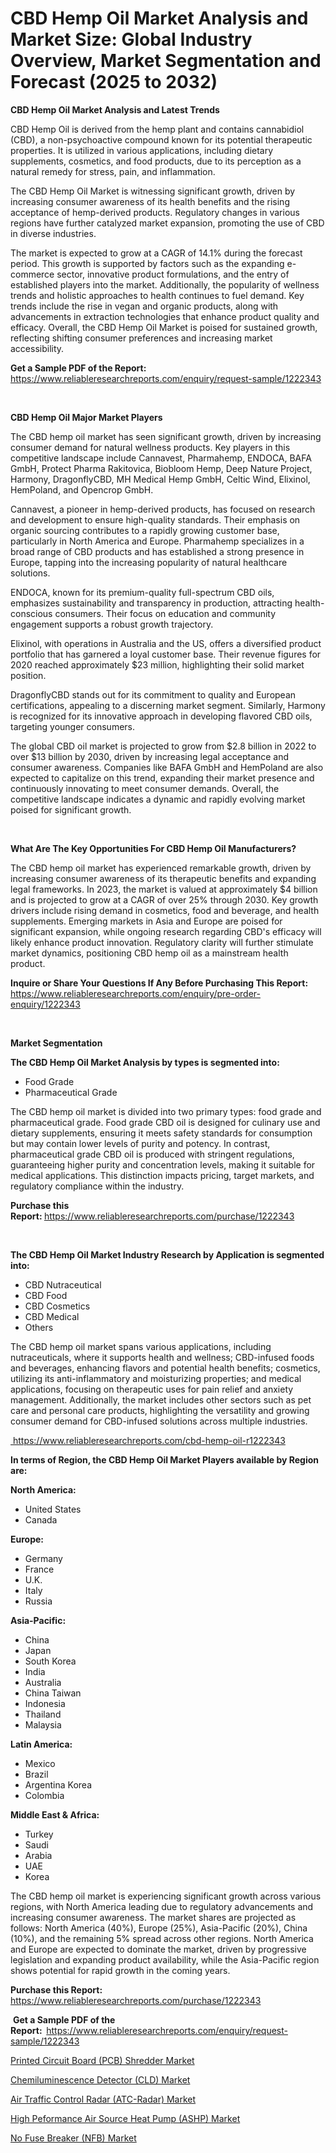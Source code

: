 <p><h1>CBD Hemp Oil Market Analysis and Market Size: Global Industry Overview, Market Segmentation and Forecast (2025 to 2032)</h1></p><p><strong>CBD Hemp Oil Market Analysis and Latest Trends</strong></p>
<p><p>CBD Hemp Oil is derived from the hemp plant and contains cannabidiol (CBD), a non-psychoactive compound known for its potential therapeutic properties. It is utilized in various applications, including dietary supplements, cosmetics, and food products, due to its perception as a natural remedy for stress, pain, and inflammation.</p><p>The CBD Hemp Oil Market is witnessing significant growth, driven by increasing consumer awareness of its health benefits and the rising acceptance of hemp-derived products. Regulatory changes in various regions have further catalyzed market expansion, promoting the use of CBD in diverse industries.</p><p>The market is expected to grow at a CAGR of 14.1% during the forecast period. This growth is supported by factors such as the expanding e-commerce sector, innovative product formulations, and the entry of established players into the market. Additionally, the popularity of wellness trends and holistic approaches to health continues to fuel demand. Key trends include the rise in vegan and organic products, along with advancements in extraction technologies that enhance product quality and efficacy. Overall, the CBD Hemp Oil Market is poised for sustained growth, reflecting shifting consumer preferences and increasing market accessibility.</p></p>
<p><strong>Get a Sample PDF of the Report:&nbsp;</strong> <a href="https://www.reliableresearchreports.com/enquiry/request-sample/1222343?utm_campaign=24&utm_medium=2&utm_source=Github&utm_content=ia&utm_term=28022025&utm_id=cbd-hemp-oil">https://www.reliableresearchreports.com/enquiry/request-sample/1222343</a></p>
<p>&nbsp;</p>
<p><strong>CBD Hemp Oil Major Market Players</strong></p>
<p><p>The CBD hemp oil market has seen significant growth, driven by increasing consumer demand for natural wellness products. Key players in this competitive landscape include Cannavest, Pharmahemp, ENDOCA, BAFA GmbH, Protect Pharma Rakitovica, Biobloom Hemp, Deep Nature Project, Harmony, DragonflyCBD, MH Medical Hemp GmbH, Celtic Wind, Elixinol, HemPoland, and Opencrop GmbH.</p><p>Cannavest, a pioneer in hemp-derived products, has focused on research and development to ensure high-quality standards. Their emphasis on organic sourcing contributes to a rapidly growing customer base, particularly in North America and Europe. Pharmahemp specializes in a broad range of CBD products and has established a strong presence in Europe, tapping into the increasing popularity of natural healthcare solutions.</p><p>ENDOCA, known for its premium-quality full-spectrum CBD oils, emphasizes sustainability and transparency in production, attracting health-conscious consumers. Their focus on education and community engagement supports a robust growth trajectory.</p><p>Elixinol, with operations in Australia and the US, offers a diversified product portfolio that has garnered a loyal customer base. Their revenue figures for 2020 reached approximately $23 million, highlighting their solid market position. </p><p>DragonflyCBD stands out for its commitment to quality and European certifications, appealing to a discerning market segment. Similarly, Harmony is recognized for its innovative approach in developing flavored CBD oils, targeting younger consumers.</p><p>The global CBD oil market is projected to grow from $2.8 billion in 2022 to over $13 billion by 2030, driven by increasing legal acceptance and consumer awareness. Companies like BAFA GmbH and HemPoland are also expected to capitalize on this trend, expanding their market presence and continuously innovating to meet consumer demands. Overall, the competitive landscape indicates a dynamic and rapidly evolving market poised for significant growth.</p></p>
<p>&nbsp;</p>
<p><strong>What Are The Key Opportunities For CBD Hemp Oil Manufacturers?</strong></p>
<p><p>The CBD hemp oil market has experienced remarkable growth, driven by increasing consumer awareness of its therapeutic benefits and expanding legal frameworks. In 2023, the market is valued at approximately $4 billion and is projected to grow at a CAGR of over 25% through 2030. Key growth drivers include rising demand in cosmetics, food and beverage, and health supplements. Emerging markets in Asia and Europe are poised for significant expansion, while ongoing research regarding CBD's efficacy will likely enhance product innovation. Regulatory clarity will further stimulate market dynamics, positioning CBD hemp oil as a mainstream health product.</p></p>
<p><strong>Inquire or Share Your Questions If Any Before Purchasing This Report:</strong> <a href="https://www.reliableresearchreports.com/enquiry/pre-order-enquiry/1222343?utm_campaign=24&utm_medium=2&utm_source=Github&utm_content=ia&utm_term=28022025&utm_id=cbd-hemp-oil">https://www.reliableresearchreports.com/enquiry/pre-order-enquiry/1222343</a></p>
<p>&nbsp;</p>
<p><strong>Market Segmentation</strong></p>
<p><strong>The CBD Hemp Oil Market Analysis by types is segmented into:</strong></p>
<p><ul><li>Food Grade</li><li>Pharmaceutical Grade</li></ul></p>
<p><p>The CBD hemp oil market is divided into two primary types: food grade and pharmaceutical grade. Food grade CBD oil is designed for culinary use and dietary supplements, ensuring it meets safety standards for consumption but may contain lower levels of purity and potency. In contrast, pharmaceutical grade CBD oil is produced with stringent regulations, guaranteeing higher purity and concentration levels, making it suitable for medical applications. This distinction impacts pricing, target markets, and regulatory compliance within the industry.</p></p>
<p><strong>Purchase this Report:&nbsp;</strong><a href="https://www.reliableresearchreports.com/purchase/1222343?utm_campaign=24&utm_medium=2&utm_source=Github&utm_content=ia&utm_term=28022025&utm_id=cbd-hemp-oil">https://www.reliableresearchreports.com/purchase/1222343</a></p>
<p>&nbsp;</p>
<p><strong>The CBD Hemp Oil Market Industry Research by Application is segmented into:</strong></p>
<p><ul><li>CBD Nutraceutical</li><li>CBD Food</li><li>CBD Cosmetics</li><li>CBD Medical</li><li>Others</li></ul></p>
<p><p>The CBD hemp oil market spans various applications, including nutraceuticals, where it supports health and wellness; CBD-infused foods and beverages, enhancing flavors and potential health benefits; cosmetics, utilizing its anti-inflammatory and moisturizing properties; and medical applications, focusing on therapeutic uses for pain relief and anxiety management. Additionally, the market includes other sectors such as pet care and personal care products, highlighting the versatility and growing consumer demand for CBD-infused solutions across multiple industries.</p></p>
<p><a href="https://www.reliableresearchreports.com/cbd-hemp-oil-r1222343?utm_campaign=24&utm_medium=2&utm_source=Github&utm_content=ia&utm_term=28022025&utm_id=cbd-hemp-oil">&nbsp;https://www.reliableresearchreports.com/cbd-hemp-oil-r1222343</a></p>
<p><strong>In terms of Region, the CBD Hemp Oil Market Players available by Region are:</strong></p>
<p>
    <p> <strong> North America: </strong>
        <ul>
            <li>United States</li>
            <li>Canada</li>
        </ul>
        </p> 
    <p> <strong> Europe: </strong>
        <ul>
            <li>Germany</li>
            <li>France</li>
            <li>U.K.</li>
            <li>Italy</li>
            <li>Russia</li>
        </ul>
        </p> 
    <p> <strong> Asia-Pacific: </strong>
        <ul>
            <li>China</li>
            <li>Japan</li>
            <li>South Korea</li>
            <li>India</li>
            <li>Australia</li>
            <li>China Taiwan</li>
            <li>Indonesia</li>
            <li>Thailand</li>
            <li>Malaysia</li>
        </ul>
        </p> 
    <p> <strong> Latin America: </strong>
        <ul>
            <li>Mexico</li>
            <li>Brazil</li>
            <li>Argentina Korea</li>
            <li>Colombia</li>
        </ul>
        </p> 
    <p> <strong> Middle East & Africa: </strong>
        <ul>
            <li>Turkey</li>
            <li>Saudi</li>
            <li>Arabia</li>
            <li>UAE</li>
            <li>Korea</li>
        </ul>
    </p>
    </p>
<p><p>The CBD hemp oil market is experiencing significant growth across various regions, with North America leading due to regulatory advancements and increasing consumer awareness. The market shares are projected as follows: North America (40%), Europe (25%), Asia-Pacific (20%), China (10%), and the remaining 5% spread across other regions. North America and Europe are expected to dominate the market, driven by progressive legislation and expanding product availability, while the Asia-Pacific region shows potential for rapid growth in the coming years.</p></p>
<p><strong>Purchase this Report: </strong><a href="https://www.reliableresearchreports.com/purchase/1222343?utm_campaign=24&utm_medium=2&utm_source=Github&utm_content=ia&utm_term=28022025&utm_id=cbd-hemp-oil">https://www.reliableresearchreports.com/purchase/1222343</a></p>
<p>&nbsp;<strong>Get a Sample PDF of the Report:&nbsp;&nbsp;</strong><a href="https://www.reliableresearchreports.com/enquiry/request-sample/1222343?utm_campaign=24&utm_medium=2&utm_source=Github&utm_content=ia&utm_term=28022025&utm_id=cbd-hemp-oil">https://www.reliableresearchreports.com/enquiry/request-sample/1222343</a></p>
<p><strong></strong></p>
<p><p><a href="https://github.com/okornevonywx/Market-Research-Report-List-1/blob/main/printed-circuit-board-pcb-shredder-market.md?utm_campaign=24&utm_medium=2&utm_source=Github&utm_content=ia&utm_term=28022025&utm_id=cbd-hemp-oil">Printed Circuit Board (PCB) Shredder Market</a></p><p><a href="https://github.com/rudgenoccop8/Market-Research-Report-List-1/blob/main/chemiluminescence-detector-cld-market.md?utm_campaign=24&utm_medium=2&utm_source=Github&utm_content=ia&utm_term=28022025&utm_id=cbd-hemp-oil">Chemiluminescence Detector (CLD) Market</a></p><p><a href="https://github.com/indrystar/Market-Research-Report-List-5/blob/main/air-traffic-control-radar-atc-radar-market.md?utm_campaign=24&utm_medium=2&utm_source=Github&utm_content=ia&utm_term=28022025&utm_id=cbd-hemp-oil">Air Traffic Control Radar (ATC-Radar) Market</a></p><p><a href="https://github.com/nwogudimouix/Market-Research-Report-List-1/blob/main/high-peformance-air-source-heat-pump-ashp-market.md?utm_campaign=24&utm_medium=2&utm_source=Github&utm_content=ia&utm_term=28022025&utm_id=cbd-hemp-oil">High Peformance Air Source Heat Pump (ASHP) Market</a></p><p><a href="https://github.com/sukeldrage0g/Market-Research-Report-List-1/blob/main/no-fuse-breaker-nfb-market.md?utm_campaign=24&utm_medium=2&utm_source=Github&utm_content=ia&utm_term=28022025&utm_id=cbd-hemp-oil">No Fuse Breaker (NFB) Market</a></p></p>